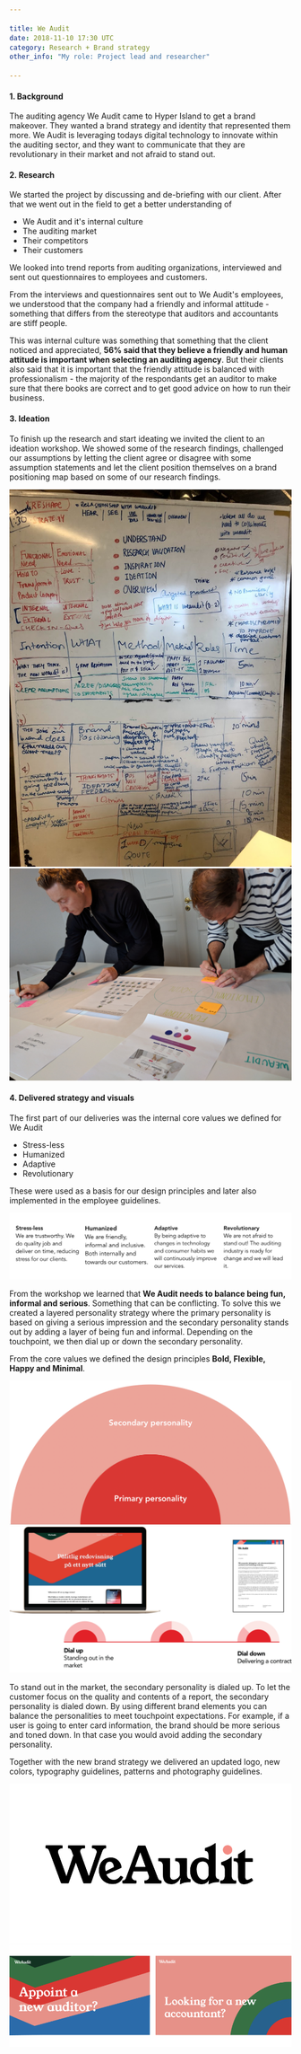 ```yaml
---

title: We Audit
date: 2018-11-10 17:30 UTC
category: Research + Brand strategy
other_info: "My role: Project lead and researcher"

---
```


#### 1. Background
The auditing agency We Audit came to Hyper Island to get a brand makeover. They wanted a brand strategy and identity that represented them more. We Audit is leveraging todays digital technology to innovate within the auditing sector, and they want to communicate that they are revolutionary in their market and not afraid to stand out.

#### 2. Research
We started the project by discussing and de-briefing with our client. After that we went out in the field to get a better understanding of

* We Audit and it's internal culture
* The auditing market
* Their competitors
* Their customers

We looked into trend reports from auditing organizations, interviewed and sent out questionnaires to employees and customers.

From the interviews and questionnaires sent out to We Audit's employees, we understood that the company had a friendly and informal attitude - something that differs from the stereotype that auditors and accountants are stiff people.

This was internal culture was something that something that the client noticed and appreciated, **56% said that they believe a friendly and human attitude is important when selecting an auditing agency**. But their clients also said that it is important that the friendly attitude is balanced with professionalism - the majority of the respondants get an auditor to make sure that there books are correct and to get good advice on how to run their business.

#### 3. Ideation
To finish up the research and start ideating we invited the client to an ideation workshop. We showed some of the research findings, challenged our assumptions by letting the client agree or disagree with some assumption statements and let the client position themselves on a brand positioning map based on some of our research findings.

<img src="/images/we-audit/workshop-plan.jpg">
<img src="/images/we-audit/workshop.jpg">

#### 4. Delivered strategy and visuals
The first part of our deliveries was the internal core values we defined for We Audit

* Stress-less
* Humanized
* Adaptive
* Revolutionary

These were used as a basis for our design principles and later also implemented in the employee guidelines.

<img src="/images/we-audit/core-values.png">

From the workshop we learned that **We Audit needs to balance being fun, informal and serious**. Something that can be conflicting. To solve this we created a layered personality strategy where the primary personality is based on giving a serious impression and the secondary personality stands out by adding a layer of being fun and informal. Depending on the touchpoint, we then dial up or down the secondary personality.

From the core values we defined the design principles **Bold, Flexible, Happy and Minimal**.

<img src="/images/we-audit/layered-personalities.png" class="mb-2">

<img src="/images/we-audit/touchpoints2.png">

To stand out in the market, the secondary personality is dialed up. To let the customer focus on the quality and contents of a report, the secondary personality is dialed down. By using different brand elements you can balance the personalities to meet touchpoint expectations. For example, if a user is going to enter card information, the brand should be more serious and toned down. In that case you would avoid adding the secondary personality.

Together with the new brand strategy we delivered an updated logo, new colors, typography guidelines, patterns and photography guidelines. 

<img src="/images/we-audit/logo.png">

<img src="/images/we-audit/cards.png">